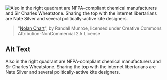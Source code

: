 ![Also in the right quadrant are NFPA-compliant chemical manufacturers and Sir Charles Wheatstone. Sharing the top with the internet libertarians are Nate Silver and several politically-active kite designers.](https://imgs.xkcd.com/comics/nolan_chart.png)
> "[Nolan Chart](https://xkcd.com/868/)", by Randall Munroe, licensed under Creative Commons Attribution-NonCommercial 2.5 License

## Alt Text
Also in the right quadrant are NFPA-compliant chemical manufacturers and Sir Charles Wheatstone. Sharing the top with the internet libertarians are Nate Silver and several politically-active kite designers.
